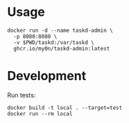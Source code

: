 # Usage

```
docker run -d --name taskd-admin \
  -p 8080:8080 \
  -v $PWD/taskd:/var/taskd \
  ghcr.io/my0n/taskd-admin:latest
```

# Development

Run tests:
```
docker build -t local . --target=test
docker run --rm local
```
